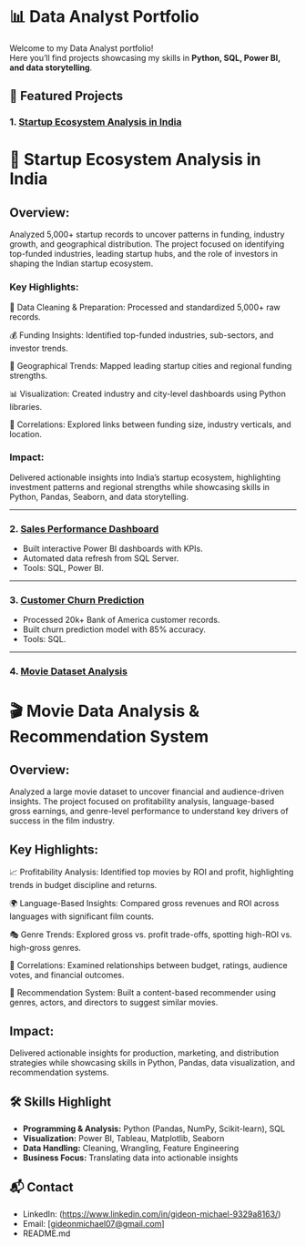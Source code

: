 # 📊 Data Analyst Portfolio

Welcome to my Data Analyst portfolio!  
Here you’ll find projects showcasing my skills in **Python, SQL, Power BI, and data storytelling**.

## 🔹 Featured Projects

### 1. [Startup Ecosystem Analysis in India](https://github.com/gmike070/Startups_Company_in_India_Analysis)
# 🚀 Startup Ecosystem Analysis in India

## Overview:
Analyzed 5,000+ startup records to uncover patterns in funding, industry growth, and geographical distribution. The project focused on identifying top-funded industries, leading startup hubs, and the role of investors in shaping the Indian startup ecosystem.

### Key Highlights:

🧹 Data Cleaning & Preparation: Processed and standardized 5,000+ raw records.

💰 Funding Insights: Identified top-funded industries, sub-sectors, and investor trends.

🌆 Geographical Trends: Mapped leading startup cities and regional funding strengths.

📊 Visualization: Created industry and city-level dashboards using Python libraries.

🔗 Correlations: Explored links between funding size, industry verticals, and location.

### Impact:
Delivered actionable insights into India’s startup ecosystem, highlighting investment patterns and regional strengths while showcasing skills in Python, Pandas, Seaborn, and data storytelling.

---

### 2. [Sales Performance Dashboard](projects/sales-dashboard/README.md)
- Built interactive Power BI dashboards with KPIs.
- Automated data refresh from SQL Server.
- Tools: SQL, Power BI.

---

### 3. [Customer Churn Prediction](https://github.com/gmike070/Churn-Risk-Analysis-for-Premium-Clients-SQL-Deliverables-/blob/main/README.md)
- Processed 20k+ Bank of America customer records.
- Built churn prediction model with 85% accuracy.
- Tools: SQL.

---

### 4. [Movie Dataset Analysis](https://github.com/gmike070/Movie-Recommendation-Analysis)
# 🎬 Movie Data Analysis & Recommendation System

## Overview:
Analyzed a large movie dataset to uncover financial and audience-driven insights. The project focused on profitability analysis, language-based gross earnings, and genre-level performance to understand key drivers of success in the film industry.

## Key Highlights:

📈 Profitability Analysis: Identified top movies by ROI and profit, highlighting trends in budget discipline and returns.

🌍 Language-Based Insights: Compared gross revenues and ROI across languages with significant film counts.

🎭 Genre Trends: Explored gross vs. profit trade-offs, spotting high-ROI vs. high-gross genres.

🔗 Correlations: Examined relationships between budget, ratings, audience votes, and financial outcomes.

🤖 Recommendation System: Built a content-based recommender using genres, actors, and directors to suggest similar movies.

## Impact:
Delivered actionable insights for production, marketing, and distribution strategies while showcasing skills in Python, Pandas, data visualization, and recommendation systems.


## 🛠️ Skills Highlight
- **Programming & Analysis:** Python (Pandas, NumPy, Scikit-learn), SQL  
- **Visualization:** Power BI, Tableau, Matplotlib, Seaborn  
- **Data Handling:** Cleaning, Wrangling, Feature Engineering  
- **Business Focus:** Translating data into actionable insights  

## 📬 Contact
- LinkedIn: (https://www.linkedin.com/in/gideon-michael-9329a8163/)   
- Email: [gideonmichael07@gmail.com]
- README.md
